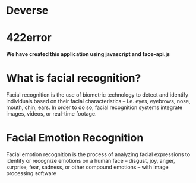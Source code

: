 # Deverse

# 422error

**We have created this application using javascript and face-api.js**

# What is facial recognition?
Facial recognition is the use of biometric technology to detect and identify individuals based on their facial characteristics – i.e. eyes, eyebrows, nose, mouth, chin, ears. In order to do so, facial recognition systems integrate images, videos, or real-time footage.

# Facial Emotion Recognition
Facial emotion recognition is the process of analyzing facial expressions to identify or recognize emotions on a human face – disgust, joy, anger, surprise, fear, sadness, or other compound emotions – with image processing software


